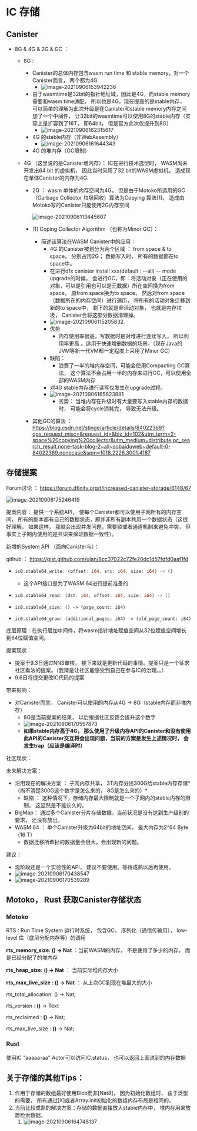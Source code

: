 # IC 存储 

## Canister

* 8G & 4G & 2G & GC ： 

  * 8G :

    * Canister的总体内存包含wasm run time 和 stable memory，对一个Canister而言， 两个都为4G
      * ![image-20210906153942236](C:\Users\20195\AppData\Roaming\Typora\typora-user-images\image-20210906153942236.png)
    * 由于wasmtime是32bit的指针地址域，因此是4G，而stable memory需要和wasm time适配， 所以也是4G，现在提高的是stable内存， 可以简单的理解为此次升级是在Canister和stable memory内存之间加了一个中间件， 让32bit的wasmtime可以使用8G的stable内存（实际上是扩容到了16T， 即64bit， 但是官方此次仅提升到8G）
      * ![image-20210906162315617](C:\Users\20195\AppData\Roaming\Typora\typora-user-images\image-20210906162315617.png)
    * 4G 的stable内存（非WebAssembly）
      * ![image-20210906161644343](C:\Users\20195\AppData\Roaming\Typora\typora-user-images\image-20210906161644343.png)
    * 4G 的堆内存（GC限制）

  * 4G （这里说的是Canister堆内存）： IC在进行技术选型时， WASM尚未开发出64 bit 的虚拟机， 因此当时采用了32 bit的WASM虚拟机， 造成现在单体Canister的内存为4G.

    * 2G ： wasm 单体的内存空间为4G， 但是由于Motoko所选用的GC（Garbage Collector 垃圾回收）算法为Copying 算法[1]， 造成由Motoko写的Canister只能使用2G内存空间

      ![image-20210906113445607](C:\Users\20195\AppData\Roaming\Typora\typora-user-images\image-20210906113445607.png)

    * [1] Coping Collector Algorithm （也称为Minor GC）： 

      * 简述该算法在WASM Canister中的应用：
        * 4G 的Canister被划分为两个区域 ： from space & to space， 分别占用2G； 数据写入时， 所有的数据都在to space中。
        * 在进行dfx canister install xxx(default : --all) -- mode upgrade的时候， 会进行GC，即：将活动对象（正在使用的对象，可以是引用也可以是元数据）所在空间换为from space， 原from space换为to space， 然后对from space（数据所在的内存空间）进行遍历， 将所有的活动对象迁移到新的to space中， 剩下的就是非活动对象， 也就是内存垃圾， Canister会将这部分数据清理掉。
        * ![image-20210906115205832](C:\Users\20195\AppData\Roaming\Typora\typora-user-images\image-20210906115205832.png)
        * 优势
          * 内存使用率很高，写数据时是对堆进行连续写入， 所以利用率更高 。适用于快速增删数据的场景。（现在Java的JVM等新一代VM都一定程度上采用了Minor GC）
        * 缺陷： 
          * 浪费了一半的堆内存空间，可能会使用Compacting GC算法， 这个算法不会占用一半的内存来进行GC，可以使用全部的WASM内存
        * 对4G stable内存进行读写仅发生在upgrade过程。
        * ![image-20210906165823881](C:\Users\20195\AppData\Roaming\Typora\typora-user-images\image-20210906165823881.png)
          * 劣势： 当堆内存在升级时有大量要写入stable内存的数据时， 可能会将cycle消耗完， 导致无法升级。 

    * 其他GC的算法 ： https://blog.csdn.net/stinge/article/details/84022369?ops_request_misc=&request_id=&biz_id=102&utm_term=2-space%20copying%20collector&utm_medium=distribute.pc_search_result.none-task-blog-2~all~sobaiduweb~default-0-84022369.nonecase&spm=1018.2226.3001.4187

## 存储提案

Forum讨论 ： https://forum.dfinity.org/t/increased-canister-storage/6148/67

![image-20210906175246419](C:\Users\20195\AppData\Roaming\Typora\typora-user-images\image-20210906175246419.png)

提案内容： 提供一个系统API， 使每个Canister都可以使用子网所有的内存空间， 所有的副本都有自己的数据状态，即并非所有副本共用一个数据状态（这很好理解， 如果这样， 那就会出现并发问题，需要锁或者通道机制来避免冲突， 但事实上子网内使用的是共识来保证数据一致性）。

新增的System API （面向Canister与）：

github ： https://gist.github.com/ulan/8cc37022c72fe20dc1d57fdfd0aaf1fd

* ```rust
  ic0.stable64_write: (offset: i64, src: i64, size: i64) -> ()
  ```

  * 这个API接口是为了WASM 64进行提前准备的

* ```rust
  ic0.stable64_read: (dst: i64, offset: i64, size: i64) -> ()
  ```

* ```
  ic0.stable64_size: () -> (page_count: i64)
  ```

* ```
  ic0.stable64_grow: (additional_pages: i64) -> (old_page_count: i64)
  ```

底层原理：在执行层加中间件，将wasm指针地址赋值空间从32位赋值空间增长到64位赋值空间。

提案现状： 

* 提案于9.3日通过NNS审核， 接下来就是更新代码的事情。提案只是一个征求社区看法的提案。（我猜是让社区能感受到自己在参与IC的治理。。）
* 9.6日将提交更改IC代码的提案

带来影响：

* 对Canister而言， Canister可以使用的内存从4G -> 8G（stable内存而非堆内存）
  * 8G是当前提案的结果， 以后根据社区反馈会提升这个数字
  * ![image-20210906170557873](C:\Users\20195\AppData\Roaming\Typora\typora-user-images\image-20210906170557873.png)
  * **如果stable内存高于4G， 那么使用了升级内存API的Canister和没有使用此API的Canister交互将会出现问题，当前的方案是发生上述情况时， 会发生trap（应该是编译时）**

社区现状：

未来解决方案：

* 沿用现在的解决方案 ： 子网内存共享， 3T内存分出300G给stable内存存储*（尚不清楚300G这个数字是怎么来的， 8G是怎么来的）*
  * 缺陷 ： 这种情况下，存储内存最大限制就是一个子网内的stable内存的限制， 这显然是不能长久的。
* BigMap： 通过多个Canister分片存储数据，当前状况是没有达到生产级别的要求， 还没有放出。
* WASM 64 ： 单个Canister升级为64bit的地址空间， 最大内存为2^64 Byte（16 T）
  * 数据迁移所牵扯的数据量会很大，会出现新的问题。

建议：

* 现阶段还是一个实验性的API， 建议不要使用。等待成熟以后再使用。
* ![image-20210906170438547](C:\Users\20195\AppData\Roaming\Typora\typora-user-images\image-20210906170438547.png)
* ![image-20210906170539289](C:\Users\20195\AppData\Roaming\Typora\typora-user-images\image-20210906170539289.png)



## Motoko， Rust 获取Canister存储状态

### Motoko

RTS : Run Time System 运行时系统， 包含GC， 序列化（通信传输用）， low-level 库（底层分配内存等）的调用

**rts_memory_size: () -> Nat** ：当前WASM的内存， 不是使用了多少的内存， 而是已经分配了的堆内存 

**rts_heap_size: () -> Nat** ： 当前实际堆内存大小

**rts_max_live_size : () -> Nat** ： 从上次GC到现在堆最大的大小

rts_total_allocation: () -> Nat;

rts_version : **()** -> Text  

 rts_reclaimed : **()** -> Nat;

 rts_max_live_size : **()** -> Nat;

### Rust

使用IC "aaaaa-aa" Actor可以访问IC.status， 也可以返回上面说到的内存数据



## 关于存储的其他Tips：

1. 作用于存储的数组最好使用Blob而非[Nat8]， 因为初始化数组时， 由于泛型的需要， 所有通过[X]或者Array.init初始化的数组内存布局是相同的。
2. 当前比较成熟的解决方案：存储的数据直接放入stable内存中， 堆内存用来放置检索数据。
   1. ![image-20210906164748137](C:\Users\20195\AppData\Roaming\Typora\typora-user-images\image-20210906164748137.png)

